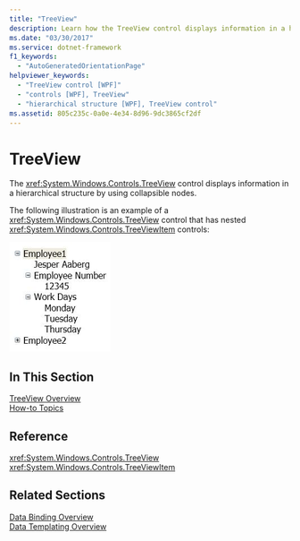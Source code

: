 ```yaml
---
title: "TreeView"
description: Learn how the TreeView control displays information in a hierarchical structure by using collapsible nodes.
ms.date: "03/30/2017"
ms.service: dotnet-framework
f1_keywords: 
  - "AutoGeneratedOrientationPage"
helpviewer_keywords: 
  - "TreeView control [WPF]"
  - "controls [WPF], TreeView"
  - "hierarchical structure [WPF], TreeView control"
ms.assetid: 805c235c-0a0e-4e34-8d96-9dc3865cf2df
---
```

# TreeView

The <xref:System.Windows.Controls.TreeView> control displays information in a hierarchical structure by using collapsible nodes.  
  
 The following illustration is an example of a <xref:System.Windows.Controls.TreeView> control that has nested <xref:System.Windows.Controls.TreeViewItem> controls:  
  
 ![Illustration that shows nested TreeViewItem controls.](./media/treeview/nested-treeviewitem-controls.jpg)  
  
## In This Section  

 [TreeView Overview](treeview-overview.md)  
 [How-to Topics](treeview-how-to-topics.md)  
  
## Reference  

 <xref:System.Windows.Controls.TreeView>  
  <xref:System.Windows.Controls.TreeViewItem>  
  
## Related Sections  

 [Data Binding Overview](../data/data-binding-overview.md)  
  [Data Templating Overview](../data/data-templating-overview.md)
